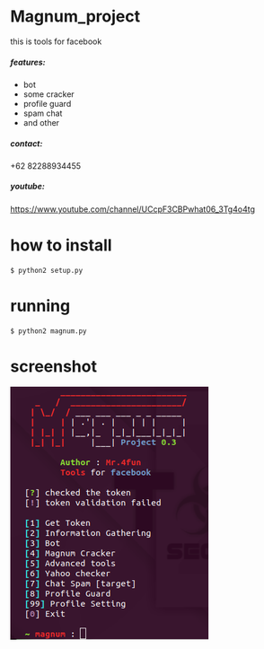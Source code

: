 # Magnum_project

this is tools for facebook 
##### features:
  - bot
  - some cracker
  - profile guard
  - spam chat
  - and other


##### contact:
+62 82288934455
##### youtube:
https://www.youtube.com/channel/UCcpF3CBPwhat06_3Tg4o4tg

# how to install 
```
$ python2 setup.py
```
# running
```
$ python2 magnum.py
```
# screenshot
<img src="image/magnum.png"/>
